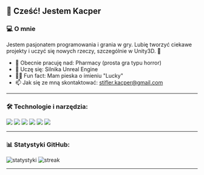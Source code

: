 ## 👋 Cześć! Jestem Kacper 

### 💻 O mnie
Jestem pasjonatem programowania i grania w gry. Lubię tworzyć ciekawe projekty i uczyć się nowych rzeczy, szczególnie w Unity3D. 🚀

- 🔭 Obecnie pracuję nad: Pharmacy (prosta gra typu horror)
- 🌱 Uczę się: Silnika Unreal Engine
- 🐕‍🦺 Fun fact: Mam pieska o imieniu "Lucky"
- 📫 Jak się ze mną skontaktować: stifler.kacper@gmail.com

---

### 🛠️ Technologie i narzędzia:
<p>
   <img src="https://img.shields.io/badge/C%23-239120?style=for-the-badge&logo=c-sharp&logoColor=white" />
  <img src="https://img.shields.io/badge/Unity-100000?style=for-the-badge&logo=unity&logoColor=white" />
  <img src="https://img.shields.io/badge/Python-3776AB?style=for-the-badge&logo=python&logoColor=white" />
  <img src="https://img.shields.io/badge/JavaScript-F7DF1E?style=for-the-badge&logo=javascript&logoColor=black" />
  <img src="https://img.shields.io/badge/React-20232A?style=for-the-badge&logo=react&logoColor=61DAFB" />
  <img src="https://img.shields.io/badge/Git-F05032?style=for-the-badge&logo=git&logoColor=white" />
</p>

---

### 📊 Statystyki GitHub:
<p>
  <img src="https://github-readme-stats.vercel.app/api?username=TwojUsername&show_icons=true&theme=radical" alt="statystyki"/>
  <img src="https://github-readme-streak-stats.herokuapp.com/?user=TwojUsername&theme=radical" alt="streak" />
</p>

---
